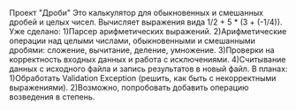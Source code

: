 Проект "Дроби"
Это калькулятор для обыкновенных и смешанных дробей и целых чисел. Вычисляет выражения вида 1/2 + 5 * (3 + (-1/4)).
Уже сделано:
  1)Парсер арифметических выражений.
  2)Арифметические операции над целыми числами, обыкновенными и смешанными дробями: сложение, вычитание, деление, умножение.
  3)Проверки на корректность входных данных и работа с исключениями.
  4)Считывание данных с исходного файла и запись результатов в новый файл.
В планах:
  1)Обработать Validation Exception (решить, как быть с некорректными выражениями).
  2)Возможно, попробовать добавить операцию возведения в степень.
